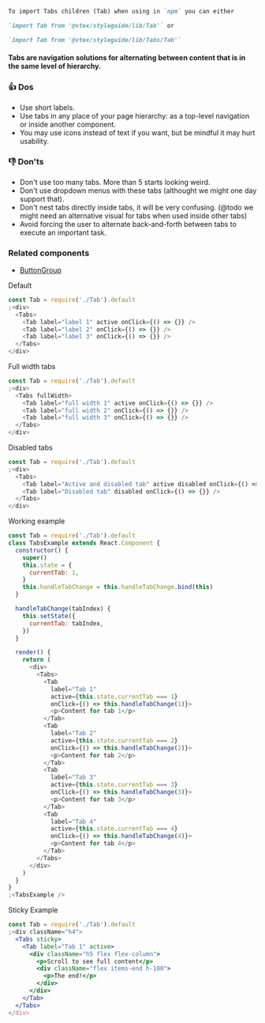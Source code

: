 ```md
To import Tabs children (Tab) when using in `npm` you can either

`import Tab from '@vtex/styleguide/lib/Tab'` or

`import Tab from '@vtex/styleguide/lib/Tabs/Tab'`
```

#### Tabs are navigation solutions for alternating between content that is in the same level of hierarchy.

### 👍 Dos

- Use short labels.
- Use tabs in any place of your page hierarchy: as a top-level navigation or inside another component.
- You may use icons instead of text if you want, but be mindful it may hurt usability.

### 👎 Don'ts

- Don't use too many tabs. More than 5 starts looking weird.
- Don't use dropdown menus with these tabs (althought we might one day support that).
- Don't nest tabs directly inside tabs, it will be very confusing. (@todo we might need an alternative visual for tabs when used inside other tabs)
- Avoid forcing the user to alternate back-and-forth between tabs to execute an important task.

### Related components

- <a href="#/Components/Forms/ButtonGroup">ButtonGroup</a>

Default

```js
const Tab = require('./Tab').default
;<div>
  <Tabs>
    <Tab label="label 1" active onClick={() => {}} />
    <Tab label="label 2" onClick={() => {}} />
    <Tab label="label 3" onClick={() => {}} />
  </Tabs>
</div>
```

Full width tabs

```js
const Tab = require('./Tab').default
;<div>
  <Tabs fullWidth>
    <Tab label="full width 1" active onClick={() => {}} />
    <Tab label="full width 2" onClick={() => {}} />
    <Tab label="full width 3" onClick={() => {}} />
  </Tabs>
</div>
```

Disabled tabs

```js
const Tab = require('./Tab').default
;<div>
  <Tabs>
    <Tab label="Active and disabled tab" active disabled onClick={() => {}} />
    <Tab label="Disabled tab" disabled onClick={() => {}} />
  </Tabs>
</div>
```

Working example

```js
const Tab = require('./Tab').default
class TabsExample extends React.Component {
  constructor() {
    super()
    this.state = {
      currentTab: 1,
    }
    this.handleTabChange = this.handleTabChange.bind(this)
  }

  handleTabChange(tabIndex) {
    this.setState({
      currentTab: tabIndex,
    })
  }

  render() {
    return (
      <div>
        <Tabs>
          <Tab
            label="Tab 1"
            active={this.state.currentTab === 1}
            onClick={() => this.handleTabChange(1)}>
            <p>Content for tab 1</p>
          </Tab>
          <Tab
            label="Tab 2"
            active={this.state.currentTab === 2}
            onClick={() => this.handleTabChange(2)}>
            <p>Content for tab 2</p>
          </Tab>
          <Tab
            label="Tab 3"
            active={this.state.currentTab === 3}
            onClick={() => this.handleTabChange(3)}>
            <p>Content for tab 3</p>
          </Tab>
          <Tab
            label="Tab 4"
            active={this.state.currentTab === 4}
            onClick={() => this.handleTabChange(4)}>
            <p>Content for tab 4</p>
          </Tab>
        </Tabs>
      </div>
    )
  }
}
;<TabsExample />
```

Sticky Example

```jsx
const Tab = require('./Tab').default
;<div className="h4">
  <Tabs sticky>
    <Tab label="Tab 1" active>
      <div className="h5 flex flex-column">
        <p>Scroll to see full content</p>
        <div className="flex items-end h-100">
          <p>The end!</p>
        </div>
      </div>
    </Tab>
  </Tabs>
</div>
```
